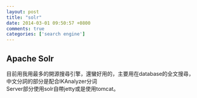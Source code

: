 ```yaml
---
layout: post
title: "solr"
date: 2014-03-01 09:50:57 +0800
comments: true
categories: ['search engine']
---
```

Apache Solr
-----------
目前用我用最多的開源搜尋引擎，還蠻好用的，主要用在database的全文搜尋，中文分詞的部分是配合IKAnalyzer分词  
Server部分使用solr自帶jetty或是使用tomcat。  


